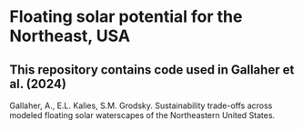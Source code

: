 # Floating solar potential for the Northeast, USA
## This repository contains code used in Gallaher et al. (2024)
Gallaher, A., E.L. Kalies, S.M. Grodsky. Sustainability trade-offs across modeled floating solar waterscapes of the Northeastern United States.
